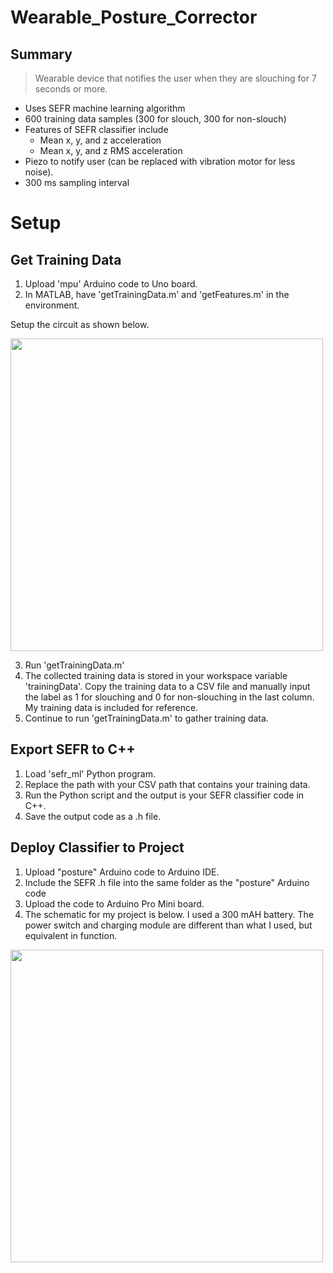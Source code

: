 # Wearable_Posture_Corrector

## Summary
> Wearable device that notifies the user when they are slouching for 7 seconds or more.

- Uses SEFR machine learning algorithm
- 600 training data samples (300 for slouch, 300 for non-slouch)
- Features of SEFR classifier include 
  - Mean x, y, and z acceleration
  - Mean x, y, and z RMS acceleration
- Piezo to notify user (can be replaced with vibration motor for less noise).
- 300 ms sampling interval

# Setup
## Get Training Data
1. Upload 'mpu' Arduino code to Uno board.
2. In MATLAB, have 'getTrainingData.m' and 'getFeatures.m' in the environment.

Setup the circuit as shown below.

<img src="https://user-images.githubusercontent.com/84931559/120691398-697d4580-c474-11eb-9fd0-e62b2ad93697.png" width="500">

3. Run 'getTrainingData.m'
4. The collected training data is stored in your workspace variable 'trainingData'. Copy the training data to a CSV file and manually input the label as 1 for slouching and 0 for non-slouching in the last column. My training data is included for reference.
5. Continue to run 'getTrainingData.m' to gather training data.


## Export SEFR to C++
1. Load 'sefr_ml' Python program.
2. Replace the path with your CSV path that contains your training data.
3. Run the Python script and the output is your SEFR classifier code in C++. 
4. Save the output code as a .h file.

## Deploy Classifier to Project
1. Upload "posture" Arduino code to Arduino IDE.
2. Include the SEFR .h file into the same folder as the "posture" Arduino code
3. Upload the code to Arduino Pro Mini board.
4. The schematic for my project is below. I used a 300 mAH battery. The power switch and charging module are different than what I  used, but equivalent in function.
<img src="https://user-images.githubusercontent.com/84931559/150038112-4ea1d3c6-2236-400d-b85c-bd8eabf97f7b.JPG" width="500px">

